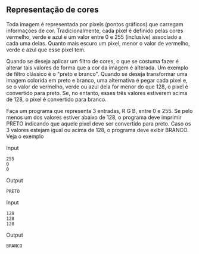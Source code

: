 ## Representação de cores

Toda imagem é representada por pixels (pontos gráficos) que carregam informações de cor. Tradicionalmente, cada pixel é definido pelas cores vermelho, verde e azul e um valor entre 0 e 255 (inclusive) associado a cada uma delas. Quanto mais escuro um pixel, menor o valor de vermelho, verde e azul que esse pixel tem.

Quando se deseja aplicar um filtro de cores, o que se costuma fazer é alterar tais valores de forma que a cor da imagem é alterada. Um exemplo de filtro clássico é o "preto e branco". Quando se deseja transformar uma imagem colorida em preto e branco, uma alternativa é pegar cada pixel e, se o valor de vermelho, verde ou azul dela for menor do que 128, o pixel é convertido para preto. Se, no entanto, esses três valores estiverem acima de 128, o pixel é convertido para branco.

Faça um programa que representa 3 entradas, R G B, entre 0 e 255. Se pelo menos um dos valores estiver abaixo de 128, o programa deve imprimir PRETO indicando que aquele pixel deve ser convertido para preto. Caso os 3 valores estejam igual ou acima de 128, o programa deve exibir BRANCO. Veja o exemplo

Input
```
255
0
0
```
Output
```
PRETO
```
Input
```
128
128
128
```
Output
```
BRANCO
```

